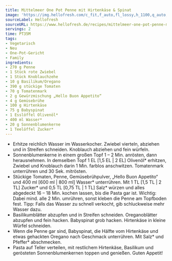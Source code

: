 ```yaml
---
title: Mittelmeer One Pot Penne mit Hirtenkäse & Spinat
image: 'https://img.hellofresh.com/c_fit,f_auto,fl_lossy,h_1100,q_auto,w_2600/hellofresh_s3/image/mittelmeer-one-pot-penne-mit-hirtenkase-spinat-88354e92.jpg'
sourceLabel: Hellofresh
sourceURL: https://www.hellofresh.de/recipes/mittelmeer-one-pot-penne-mit-hirtenkase-spinat-62f6756a9cf796bdac09baa9
servings: 2
time: PT35M
tags:
- Vegetarisch
- Neu
- One-Pot-Gericht
- Family
ingredients:
- 270 g Penne
- 1 Stück rote Zwiebel
- 1 Stück Knoblauchzehe
- 10 g Basilikum/Oregano
- 390 g stückige Tomaten
- 70 g Tomatenmark
- 2 g Gewürzmischung „Hello Buon Appetito“
- 4 g Gemüsebrühe
- 100 g Hirtenkäse
- 75 g Babyspinat
- 1 Esslöffel Olivenöl*
- 400 ml Wasser*
- 20 g Sonnenblumenkerne
- 1 Teelöffel Zucker*
---
```


- Erhitze reichlich Wasser im Wasserkocher.  Zwiebel vierteln, abziehen und in Streifen schneiden.  Knoblauch abziehen und fein würfeln.
- Sonnenblumenkerne in einem großen Topf 1 – 2 Min. anrösten, dann herausnehmen.  In demselben Topf 1 EL [1,5 EL | 2 EL] Olivenöl\* erhitzen, Zwiebel und Knoblauch darin 1 Min. farblos anschwitzen.  Tomatenmark unterrühren und 30 Sek. mitrösten.
- Stückige Tomaten, Penne, Gemüsebrühpulver, „Hello Buon Appetito“ und 400 ml [600 ml | 800 ml] Wasser\* unterrühren. Mit 1 TL [1,5 TL | 2 TL] Zucker\* und 0,5 TL [0,75 TL | 1 TL] Salz\* würzen und alles abgedeckt 16 – 18 Min. kochen lassen, bis die Pasta gar ist. Wichtig: Dabei mind. alle 2 Min. umrühren, sonst kleben die Penne am Topfboden fest.  Tipp: Falls das Wasser zu schnell verkocht, gib schluckweise mehr Wasser dazu.
- Basilikumblätter abzupfen und in Streifen schneiden.  Oreganoblätter abzupfen und fein hacken.  Babyspinat grob hacken.  Hirtenkäse in kleine Würfel schneiden.
- Wenn die Penne gar sind, Babyspinat, die Hälfte vom Hirtenkäse und etwas gehackten Oregano nach Geschmack unterrühren. Mit Salz\* und Pfeffer\* abschmecken.
- Pasta auf Teller verteilen, mit restlichem Hirtenkäse, Basilikum und gerösteten Sonnenblumenkernen toppen und genießen.  Guten Appetit!
